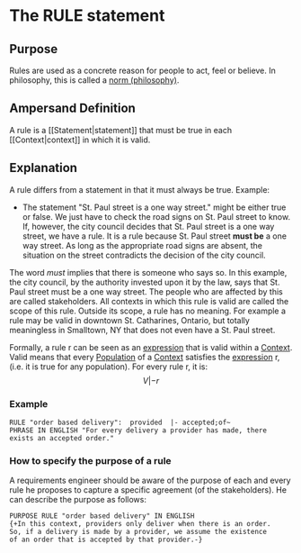 # The RULE statement

## Purpose
Rules are used as a concrete reason for people to act, feel or believe. In philosophy, this is called a [norm (philosophy)](https://en.wikipedia.org/wiki/Norm_(philosophy)).

## Ampersand Definition
A rule is a [[Statement|statement]] that must be true in each [[Context|context]] in which it is valid.

## Explanation
A rule differs from a statement in that it must always be true.
Example:
* The statement "St. Paul street is a one way street." might be either true or false. We just have to check the road signs on St. Paul street to know. If, however, the city council decides that St. Paul street is a one way street, we have a rule. It is a rule because St. Paul street **must be** a one way street. As long as the appropriate road signs are absent, the situation on the street contradicts the decision of the city council. 

The word *must* implies that there is someone who says so.
In this example, the city council, by the authority invested upon it by the law, says that St. Paul street must be a one way street.
The people who are affected by this are called stakeholders.
All contexts in which this rule is valid are called the scope of this rule.
Outside its scope, a rule has no meaning.
For example a rule may be valid in downtown St. Catharines, Ontario, but totally meaningless in Smalltown, NY that does not even have a St. Paul street.


Formally, a rule r can be seen as an [expression](expression.md) that is valid within a  [Context](context.md).
Valid means that every [Population](population.md) of a [Context](context.md) satisfies the [expression](expression.md) r, (i.e. it is true for any population).
For every rule r, it is:  $$V |- r$$

### Example
```
RULE "order based delivery":  provided  |- accepted;of~
PHRASE IN ENGLISH "For every delivery a provider has made, there exists an accepted order."
```
### How to specify the purpose of a rule
A requirements engineer should be aware of the purpose of each and every rule he proposes to capture a specific agreement (of the stakeholders).
He can describe the purpose as follows:

```
PURPOSE RULE "order based delivery" IN ENGLISH
{+In this context, providers only deliver when there is an order.
So, if a delivery is made by a provider, we assume the existence
of an order that is accepted by that provider.-}
```

